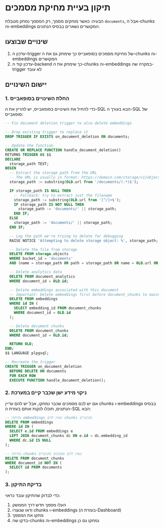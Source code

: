# תיקון בעיית מחיקת מסמכים

הבעיה: כאשר מוחקים מסמך, רק המסמך נמחק מטבלת `documents`, אבל ה-chunks וה-embeddings המקושרים נשארים בבסיס הנתונים.

## שינויים שבוצעו

1. עדכון ה-trigger של מחיקת מסמכים בסופאבייס כך שימחק גם את ה-chunks וה-embeddings המקושרים
2. עדכון קוד ה-backend כך שימחק את ה-chunks וה-embeddings במקרה שה-trigger לא עובד

## יישום השינויים

### 1. החלת השינויים בסופאבייס

כדי להחיל את השינויים בסופאבייס, יש להריץ את ה-SQL הבא בעורך ה-SQL של סופאבייס:

```sql
-- Fix document deletion trigger to also delete embeddings

-- Drop existing trigger to replace it
DROP TRIGGER IF EXISTS on_document_deletion ON documents;

-- Update the function
CREATE OR REPLACE FUNCTION handle_document_deletion()
RETURNS TRIGGER AS $$
DECLARE
  storage_path TEXT;
BEGIN
  -- Extract the storage path from the URL
  -- The URL is usually in format: https://domain.com/storage/v1/object/public/documents/filename.ext
  storage_path := substring(OLD.url from '/documents/(.*)$');

  IF storage_path IS NULL THEN
    -- Fallback: try to extract just the filename
    storage_path := substring(OLD.url from '[^/]+$');
    IF storage_path IS NOT NULL THEN
      storage_path := 'documents/' || storage_path;
    END IF;
  ELSE
    storage_path := 'documents/' || storage_path;
  END IF;

  -- Log the path we're trying to delete for debugging
  RAISE NOTICE 'Attempting to delete storage object: %', storage_path;

  -- Delete the file from storage
  DELETE FROM storage.objects
  WHERE bucket_id = 'documents'
  AND (name = storage_path OR path = storage_path OR name = OLD.url OR path = OLD.url);

  -- Delete analytics data
  DELETE FROM document_analytics
  WHERE document_id = OLD.id;

  -- Delete embeddings associated with this document
  -- Important: Delete embeddings first before document_chunks to maintain referential integrity
  DELETE FROM embeddings
  WHERE id IN (
    SELECT embedding_id FROM document_chunks
    WHERE document_id = OLD.id
  );

  -- Delete document chunks
  DELETE FROM document_chunks
  WHERE document_id = OLD.id;

  RETURN OLD;
END;
$$ LANGUAGE plpgsql;

-- Recreate the trigger
CREATE TRIGGER on_document_deletion
  BEFORE DELETE ON documents
  FOR EACH ROW
  EXECUTE FUNCTION handle_document_deletion();
```

### 2. ניקוי מידע ישן שכבר קיים במערכת

אם יש לכם מסמכים שכבר נמחקו, אבל יש להם עדיין chunks ו-embeddings בבסיס הנתונים, תוכלו לנקות אותם בעזרת ה-SQL הבא:

```sql
-- מחיקת embeddings שאין להם chunks מקושרים
DELETE FROM embeddings
WHERE id IN (
  SELECT e.id FROM embeddings e
  LEFT JOIN document_chunks dc ON e.id = dc.embedding_id
  WHERE dc.id IS NULL
);

-- מחיקת chunks שאין להם מסמכים מקושרים
DELETE FROM document_chunks
WHERE document_id NOT IN (
  SELECT id FROM documents
);
```

### 3. בדיקת התיקון

כדי לבדוק שהתיקון עובד כראוי:

1. העלו מסמך חדש דרך הממשק
2. ודאו שנוצרו chunks ו-embeddings (בעזרת ה-Dashboard)
3. מחקו את המסמך
4. בדקו שה-chunks וה-embeddings נמחקו גם כן

